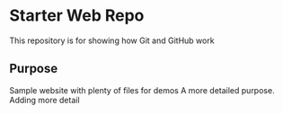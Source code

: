 # Starter Web Repo

This repository is for showing how Git and GitHub work

## Purpose

Sample website with plenty of files for demos
A more detailed purpose.
Adding more detail
